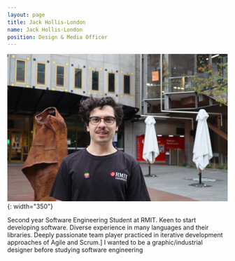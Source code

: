 ```yaml
---
layout: page
title: Jack Hollis-London
name: Jack Hollis-London
position: Design & Media Officer
---
```


![Picture](/images/Profiles/Jack.jpg){: width="350"}

Second year Software Engineering Student at RMIT. Keen to start developing software. Diverse experience in many languages and their libraries. Deeply passionate team player practiced in iterative development approaches of Agile and Scrum.]
I wanted to be a graphic/industrial designer before studying software engineering
